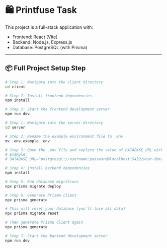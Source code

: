 # 🛍️ Printfuse Task

This project is a full-stack application with:

- Frontend: React (Vite)
- Backend: Node.js, Express.js
- Database: PostgreSQL (with Prisma)

---

## 📦 Full Project Setup Step

```bash
# Step 1: Navigate into the client directory
cd client

# Step 2: Install frontend dependencies
npm install

# Step 3: Start the frontend development server
npm run dev

# Step 1: Navigate into the server directory
cd server

# Step 2: Rename the example environment file to .env
mv .env.example .env

# Step 3: Open the .env file and replace the value of DATABASE_URL with your PostgreSQL connection string
# Example:
# DATABASE_URL="postgresql://username:password@localhost:5432/your-database-name"

# Step 4: Install backend dependencies
npm install

# Step 5: Run database migrations
npx prisma migrate deploy

# Step 6: Generate Prisma client
npx prisma generate

# This will reset your database (you'll lose all data)
npx prisma migrate reset

# Then generate Prisma client again
npx prisma generate

# Step 7: Start the backend development server
npm run dev

